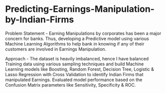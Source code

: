 # Predicting-Earnings-Manipulation-by-Indian-Firms
Problem Statement - Earning Manipulations by corporates has been a major concern for banks. Thus, developing a Predictive model using various Machine Learning Algorithms to help bank in knowing if any of their customers are involved in Earnings Manipulation.

Approach - The dataset is heavily imbalanced, hence I have balanced Training data using various sampling techniques and build Machine Learning models like Boosting, Random Forest, Decision Tree, Logistic & Lasso Regression with Cross Validation to identify Indian Firms that manipulated Earnings. Evaluated model performance based on the Confusion Matrix parameters like Sensitivity, Specificity & ROC.

